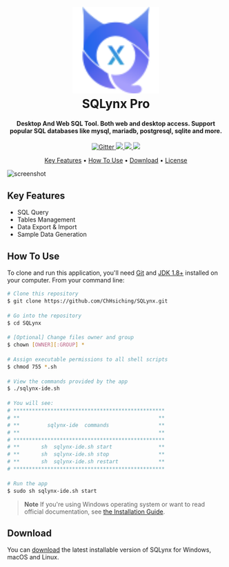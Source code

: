 <h1 align="center">
  <br>
  <a href="https://www.sqlynx.com"><img src="./sqlynx-icon.svg" alt="SQLynx" width="200"></a>
  <br>
  SQLynx Pro
  <br>
</h1>

<h4 align="center">Desktop And Web SQL Tool. Both web and desktop access. Support popular SQL databases like mysql, mariadb, postgresql, sqlite and more. </h4>

<p align="center">
  <a href="https://badge.fury.io/js/electron-markdownify">
    <img src="https://badge.fury.io/js/electron-markdownify.svg"
         alt="Gitter">
  </a>
  <a href="https://jdk.java.net/java-se-ri/8-MR6">
    <img src="https://img.shields.io/badge/jdk-8+-blue">
  </a>
  <a href="https://saythanks.io/to/bullredeyes@gmail.com">
      <img src="https://img.shields.io/badge/SayThanks.io-%E2%98%BC-1EAEDB.svg">
  </a>
  <a href="https://www.paypal.me/AmitMerchant">
    <img src="https://img.shields.io/badge/$-donate-ff69b4.svg?maxAge=2592000&amp;style=flat">
  </a>
</p>

<p align="center">
  <a href="#key-features">Key Features</a> •
  <a href="#how-to-use">How To Use</a> •
  <a href="#download">Download</a> •
  <a href="#license">License</a>
</p>

![screenshot](https://raw.githubusercontent.com/amitmerchant1990/electron-markdownify/master/app/img/markdownify.gif)

## Key Features
* SQL Query
* Tables Management
* Data Export & Import
* Sample Data Generation

## How To Use

To clone and run this application, you'll need [Git](https://git-scm.com) and [JDK 1.8+](https://jdk.java.net/java-se-ri/8-MR6) installed on your computer. From your command line:

```bash
# Clone this repository
$ git clone https://github.com/ChHsiching/SQLynx.git

# Go into the repository
$ cd SQLynx

# [Optional] Change files owner and group
$ chown [OWNER][:GROUP] *

# Assign executable permissions to all shell scripts
$ chmod 755 *.sh

# View the commands provided by the app
$ ./sqlynx-ide.sh

# You will see:
# *************************************************
# **                                             **
# **         sqlynx-ide  commands                **
# **                                             **
# *************************************************
# **       sh  sqlynx-ide.sh start               **
# **       sh  sqlynx-ide.sh stop                **
# **       sh  sqlynx-ide.sh restart             **
# *************************************************

# Run the app
$ sudo sh sqlynx-ide.sh start
```

> **Note**
> If you're using Windows operating system or want to read official documentation, see [the Installation Guide](https://www.sqlynx.com/content/document/en_version/SQLynx_installation%20documentation_v3.0.0.pdf).

## Download

You can [download](https://www.sqlynx.com/download/) the latest installable version of SQLynx for Windows, macOS and Linux.